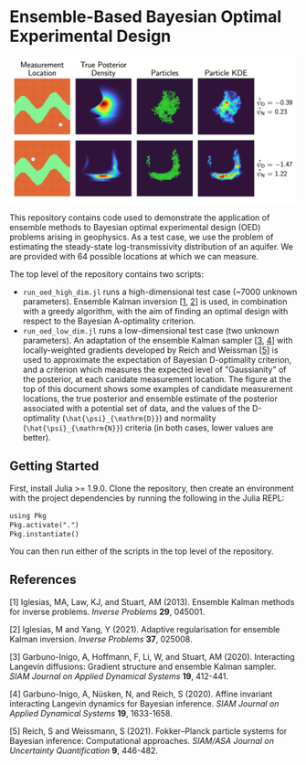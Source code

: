 # Ensemble-Based Bayesian Optimal Experimental Design

![Low-Dimensional Posteriors](posteriors.png)

This repository contains code used to demonstrate the application of ensemble methods to Bayesian optimal experimental design (OED) problems arising in geophysics.
As a test case, we use the problem of estimating the steady-state log-transmissivity distribution of an aquifer. We are provided with 64 possible locations at which we can measure.

The top level of the repository contains two scripts:
 - `run_oed_high_dim.jl` runs a high-dimensional test case (~7000 unknown parameters). Ensemble Kalman inversion [[1](#1), [2](#2)] is used, in combination with a greedy algorithm, with the aim of finding an optimal design with respect to the Bayesian A-optimality criterion.
 - `run_oed_low_dim.jl` runs a low-dimensional test case (two unknown parameters). An adaptation of the ensemble Kalman sampler [[3](#3), [4](#4)] with locally-weighted gradients developed by Reich and Weissman [[5](#5)] is used to approximate the expectation of Bayesian D-optimality criterion, and a criterion which measures the expected level of "Gaussianity" of the posterior, at each canidate measurement location. The figure at the top of this document shows some examples of candidate measurement locations, the true posterior and ensemble estimate of the posterior associated with a potential set of data, and the values of the D-optimality (``\hat{\psi}_{\mathrm{D}}``) and normality (``\hat{\psi}_{\mathrm{N}}``) criteria (in both cases, lower values are better).

## Getting Started

First, install Julia >= 1.9.0. 
Clone the repository, then create an environment with the project dependencies by running the following in the Julia REPL:
```
using Pkg
Pkg.activate(".")
Pkg.instantiate()
```
You can then run either of the scripts in the top level of the repository.

## References

[<a id="1">1</a>]
Iglesias, MA, Law, KJ, and Stuart, AM (2013).
Ensemble Kalman methods for inverse problems.
*Inverse Problems* **29**, 045001.

[<a id="2">2</a>]
Iglesias, M and Yang, Y (2021). 
Adaptive regularisation for ensemble Kalman inversion.
*Inverse Problems* **37**, 025008.

[<a id="3">3</a>]
Garbuno-Inigo, A, Hoffmann, F, Li, W, and Stuart, AM (2020).
Interacting Langevin diffusions: Gradient structure and ensemble Kalman sampler. 
*SIAM Journal on Applied Dynamical Systems* **19**, 412-441.

[<a id="4">4</a>]
Garbuno-Inigo, A, Nüsken, N, and Reich, S (2020). 
Affine invariant interacting Langevin dynamics for Bayesian inference. 
*SIAM Journal on Applied Dynamical Systems* **19**, 1633-1658.

[<a id="5">5</a>]
Reich, S and Weissmann, S (2021). 
Fokker–Planck particle systems for Bayesian inference: Computational approaches. 
*SIAM/ASA Journal on Uncertainty Quantification* **9**, 446-482.